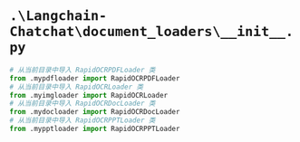 # `.\Langchain-Chatchat\document_loaders\__init__.py`

```py
# 从当前目录中导入 RapidOCRPDFLoader 类
from .mypdfloader import RapidOCRPDFLoader
# 从当前目录中导入 RapidOCRLoader 类
from .myimgloader import RapidOCRLoader
# 从当前目录中导入 RapidOCRDocLoader 类
from .mydocloader import RapidOCRDocLoader
# 从当前目录中导入 RapidOCRPPTLoader 类
from .mypptloader import RapidOCRPPTLoader
```